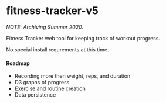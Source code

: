 # fitness-tracker-v5

_NOTE: Archiving Summer 2020._

Fitness Tracker web tool for keeping track of workout progress.

No special install requrements at this time.

#### Roadmap

-   Recording more then weight, reps, and duration
-   D3 graphs of progress
-   Exercise and routine creation
-   Data persistence
